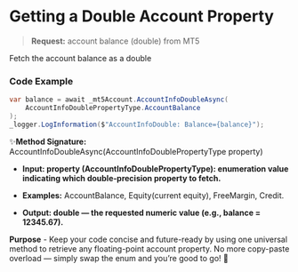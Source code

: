 # Getting a Double Account Property

> **Request:** account balance (double) from MT5

 Fetch the account balance as a double

### Code Example

```csharp
var balance = await _mt5Account.AccountInfoDoubleAsync(
    AccountInfoDoublePropertyType.AccountBalance
);
_logger.LogInformation($"AccountInfoDouble: Balance={balance}");
```

✨**Method Signature:** AccountInfoDoubleAsync(AccountInfoDoublePropertyType property)

* **Input: property (AccountInfoDoublePropertyType): enumeration value indicating which double‐precision property to fetch.**

* **Examples:** AccountBalance, Equity(current equity), FreeMargin, Credit.

* **Output: double — the requested numeric value (e.g., balance = 12345.67).**

**Purpose** - Keep your code concise and future-ready by using one universal method to retrieve any floating-point account property. No more copy-paste overload — simply swap the enum and you’re good to go! 🚀
